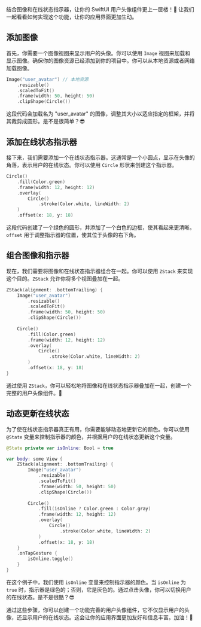 ﻿结合图像和在线状态指示器，让你的 SwiftUI 用户头像组件更上一层楼！🚀 让我们一起看看如何实现这个功能，让你的应用界面更加生动。

## 添加图像

首先，你需要一个图像视图来显示用户的头像。你可以使用 `Image` 视图来加载和显示图像。确保你的图像资源已经添加到你的项目中。你可以从本地资源或者网络加载图像。

```swift
Image("user_avatar") // 本地资源
    .resizable()
    .scaledToFit()
    .frame(width: 50, height: 50)
    .clipShape(Circle())
```

这段代码会加载名为 "user_avatar" 的图像，调整其大小以适应指定的框架，并将其裁剪成圆形。是不是很简单？😎

## 添加在线状态指示器

接下来，我们需要添加一个在线状态指示器。这通常是一个小圆点，显示在头像的角落，表示用户的在线状态。你可以使用 `Circle` 形状来创建这个指示器。

```swift
Circle()
    .fill(Color.green)
    .frame(width: 12, height: 12)
    .overlay(
        Circle()
            .stroke(Color.white, lineWidth: 2)
    )
    .offset(x: 18, y: 18)
```

这段代码创建了一个绿色的圆形，并添加了一个白色的边框，使其看起来更清晰。`offset` 用于调整指示器的位置，使其位于头像的右下角。

## 组合图像和指示器

现在，我们需要将图像和在线状态指示器组合在一起。你可以使用 `ZStack` 来实现这个目的。`ZStack` 允许你将多个视图叠加在一起。

```swift
ZStack(alignment: .bottomTrailing) {
    Image("user_avatar")
        .resizable()
        .scaledToFit()
        .frame(width: 50, height: 50)
        .clipShape(Circle())
    
    Circle()
        .fill(Color.green)
        .frame(width: 12, height: 12)
        .overlay(
            Circle()
                .stroke(Color.white, lineWidth: 2)
        )
        .offset(x: 18, y: 18)
}
```

通过使用 `ZStack`，你可以轻松地将图像和在线状态指示器叠加在一起，创建一个完整的用户头像组件。🎉

## 动态更新在线状态

为了使在线状态指示器真正有用，你需要能够动态地更新它的颜色。你可以使用 `@State` 变量来控制指示器的颜色，并根据用户的在线状态更新这个变量。

```swift
@State private var isOnline: Bool = true

var body: some View {
    ZStack(alignment: .bottomTrailing) {
        Image("user_avatar")
            .resizable()
            .scaledToFit()
            .frame(width: 50, height: 50)
            .clipShape(Circle())
        
        Circle()
            .fill(isOnline ? Color.green : Color.gray)
            .frame(width: 12, height: 12)
            .overlay(
                Circle()
                    .stroke(Color.white, lineWidth: 2)
            )
            .offset(x: 18, y: 18)
    }
    .onTapGesture {
        isOnline.toggle()
    }
}
```

在这个例子中，我们使用 `isOnline` 变量来控制指示器的颜色。当 `isOnline` 为 `true` 时，指示器是绿色的；否则，它是灰色的。通过点击头像，你可以切换用户的在线状态。是不是很酷？😎

通过这些步骤，你可以创建一个功能完善的用户头像组件，它不仅显示用户的头像，还显示用户的在线状态。这会让你的应用界面更加友好和信息丰富。加油！💪
